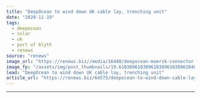 ```yaml
---
title: "DeepOcean to wind down UK cable lay, trenching unit"
date: "2020-11-19"
tags: 
  - deepocean
  - solar
  - uk
  - port of blyth
  - renews
source: "renews"
image_url: "https://renews.biz//media/16448/deepocean-maersk-connector.jpg?mode=crop&width=770&heightratio=0.6103896103896103896103896104&slimmage=true"
image_fp: "/assets/img/post_thumbnails/19.6103896103896103896103896104&slimmage=true"
lead: "DeepOcean to wind down UK cable lay, trenching unit"
article_url: "https://renews.biz/64575/deepocean-to-wind-down-cable-laying-and-trenching-arms/"
---
```


---
